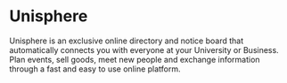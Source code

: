 # Unisphere
Unisphere is an exclusive online directory and notice board that automatically connects you with everyone at your University or Business.
Plan events, sell goods, meet new people and exchange information through a fast and easy to use online platform.